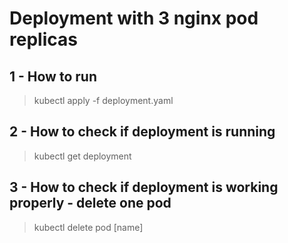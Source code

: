 # Deployment with 3 nginx pod replicas

## 1 - How to run
> kubectl apply -f deployment.yaml

## 2 - How to check if deployment is running
> kubectl get deployment

## 3 - How to check if deployment is working properly - delete one pod
> kubectl delete pod [name]
